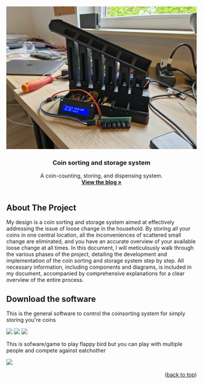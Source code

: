 <a name="readme-top"></a>

<!-- PROJECT LOGO -->
<br />
<div align="center">
  <a href="https://github.com/othneildrew/Best-README-Template">
    <img src="Images/front.jpg" alt="front sorter" >
  </a>

  <h3 align="center">Coin sorting and storage system</h3>

  <p align="center">
    A coin-counting, storing, and dispensing system.
    <br />
    <a href="https://giptiebedeclercq.wordpress.com/"><strong>View the blog »</strong></a>
    <br />
    <br />
  </p>
</div>

<!-- ABOUT THE PROJECT -->
## About The Project

My design is a coin sorting and storage system aimed at effectively addressing the issue of loose change in the household. By storing all your coins in one central location, all the inconveniences of scattered small change are eliminated, and you have an accurate overview of your available loose change at all times. In this document, I will meticulously walk through the various phases of the project, detailing the development and implementation of the coin sorting and storage system step by step. All necessary information, including components and diagrams, is included in my document, accompanied by comprehensive explanations for a clear overview of the entire process.

## Download the software
This is the general software to control the coinsorting system for simply storing you're coins
<p float="left">
  <a href="https://play.google.com/store/apps/details?id=com.Ti3b3.Coin_sorting_and_storage_system"><img src="https://play.google.com/intl/en_us/badges/static/images/badges/en_badge_web_generic.png" width="200em"></img></a>
  <a href="https://l.messenger.com/l.php?u=http%3A%2F%2Fitunes.apple.com%2Fapp%2Fid6480136312&h=AT0W5dLV4-_HWo6Hpzhd1CNAs4ooRaiCPJcBq9KRZzaV246Ko3VcdnYeWSVa93cHaYDz-uc7uD9_STlt7n5DoX44x320C2RBlRl9Fa9wpZAEIEF3_ePi8t-rp98hANBxP2WmDY1l13mO-Vc"><img src="https://upload.wikimedia.org/wikipedia/commons/thumb/3/3c/Download_on_the_App_Store_Badge.svg/2560px-Download_on_the_App_Store_Badge.svg.png" width="200em"></img></a>
  <a href="https://ti3b3.itch.io/coin-sorting-and-storage-system-flappy-bird"><img src="https://upload.wikimedia.org/wikipedia/commons/thumb/f/f7/Get_it_from_Microsoft_Badge.svg/2560px-Get_it_from_Microsoft_Badge.svg.png" width="200em"></img></a>
</p>

This is sofware/game to play flappy bird but you can play with multiple people and compete against eatchother 

<a href="https://apps.microsoft.com/detail/9ndc85wl55n7?hl=nl-nl&gl=BE"><img src="https://primary.jwwb.nl/public/t/b/q/temp-cjljeydxrjkaxstzeomi/badge.svg" width="200em"></img></a>

<p align="right">(<a href="#readme-top">back to top</a>)</p>
